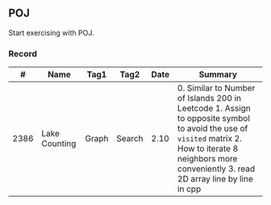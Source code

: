 ## POJ
Start exercising with POJ.

### Record
| # | Name |  Tag1 | Tag2 | Date | Summary |
| ----- | ---------- | ------- | ----- | ----| ------- |
2386| Lake Counting| Graph | Search | 2.10 | 0. Similar to Number of Islands 200 in Leetcode 1. Assign to opposite symbol to avoid the use of `visited` matrix 2. How to iterate 8 neighbors more conveniently 3. read 2D array line by line in cpp|

